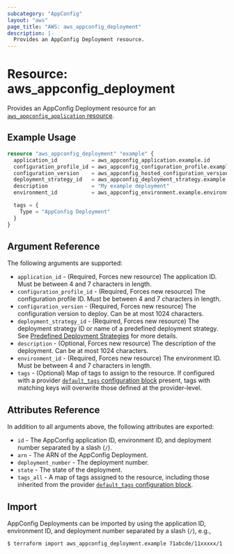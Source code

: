 ```yaml
---
subcategory: "AppConfig"
layout: "aws"
page_title: "AWS: aws_appconfig_deployment"
description: |-
  Provides an AppConfig Deployment resource.
---
```


# Resource: aws_appconfig_deployment

Provides an AppConfig Deployment resource for an [`aws_appconfig_application` resource](appconfig_application.html.markdown).

## Example Usage

```terraform
resource "aws_appconfig_deployment" "example" {
  application_id           = aws_appconfig_application.example.id
  configuration_profile_id = aws_appconfig_configuration_profile.example.configuration_profile_id
  configuration_version    = aws_appconfig_hosted_configuration_version.example.version_number
  deployment_strategy_id   = aws_appconfig_deployment_strategy.example.id
  description              = "My example deployment"
  environment_id           = aws_appconfig_environment.example.environment_id

  tags = {
    Type = "AppConfig Deployment"
  }
}
```

## Argument Reference

The following arguments are supported:

* `application_id` - (Required, Forces new resource) The application ID. Must be between 4 and 7 characters in length.
* `configuration_profile_id` - (Required, Forces new resource) The configuration profile ID. Must be between 4 and 7 characters in length.
* `configuration_version` - (Required, Forces new resource) The configuration version to deploy. Can be at most 1024 characters.
* `deployment_strategy_id` - (Required, Forces new resource) The deployment strategy ID or name of a predefined deployment strategy. See [Predefined Deployment Strategies](https://docs.aws.amazon.com/appconfig/latest/userguide/appconfig-creating-deployment-strategy.html#appconfig-creating-deployment-strategy-predefined) for more details.
* `description` - (Optional, Forces new resource) The description of the deployment. Can be at most 1024 characters.
* `environment_id` - (Required, Forces new resource) The environment ID. Must be between 4 and 7 characters in length.
* `tags` - (Optional) Map of tags to assign to the resource. If configured with a provider [`default_tags` configuration block](https://registry.terraform.io/providers/hashicorp/aws/latest/docs#default_tags-configuration-block) present, tags with matching keys will overwrite those defined at the provider-level.

## Attributes Reference

In addition to all arguments above, the following attributes are exported:

* `id` - The AppConfig application ID, environment ID, and deployment number separated by a slash (`/`).
* `arn` - The ARN of the AppConfig Deployment.
* `deployment_number` - The deployment number.
* `state` - The state of the deployment.
* `tags_all` - A map of tags assigned to the resource, including those inherited from the provider [`default_tags` configuration block](https://registry.terraform.io/providers/hashicorp/aws/latest/docs#default_tags-configuration-block).

## Import

AppConfig Deployments can be imported by using the application ID, environment ID, and deployment number separated by a slash (`/`), e.g.,

```
$ terraform import aws_appconfig_deployment.example 71abcde/11xxxxx/1
```
